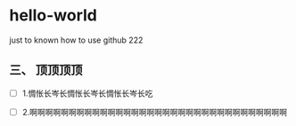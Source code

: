# hello-world
just to known how to use github
222
## 三、 顶顶顶顶
- [ ] 1.惆怅长岑长惆怅长岑长惆怅长岑长吃
- [ ] 2.啊啊啊啊啊啊啊啊啊啊啊啊啊啊啊啊啊啊啊啊啊啊啊啊啊啊啊啊啊啊啊啊啊

